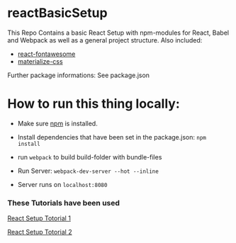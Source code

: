 # reactBasicSetup
This Repo Contains a basic React Setup with npm-modules for React, Babel and Webpack as well as a general project structure.
Also included:
* [react-fontawesome](https://www.npmjs.com/package/react-fontawesome)
* [materialize-css](http://materializecss.com/)

Further package informations: See package.json

# How to run this thing locally:
* Make sure [npm](http://blog.npmjs.org/post/85484771375/how-to-install-npm) is installed.

* Install dependencies that have been set in the package.json:
`npm install`

* run `webpack` to build build-folder with bundle-files

* Run Server:
`webpack-dev-server --hot --inline`
* Server runs on `localhost:8080`

### These Tutorials have been used

[React Setup Totorial 1](http://www.pgbovine.net/react-babel-webpack-javascript-es6-setup.htm)

[React Setup Totorial 2](https://www.twilio.com/blog/2015/08/setting-up-react-for-es6-with-webpack-and-babel-2.html)
